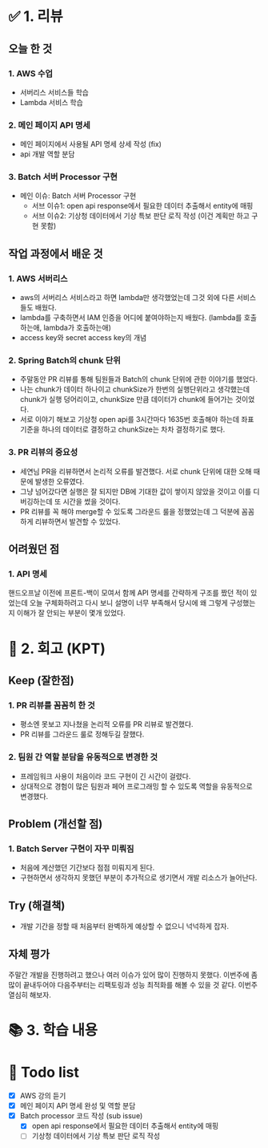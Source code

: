 # ✅ 1. 리뷰
## 오늘 한 것
### 1. AWS 수업 
- 서버리스 서비스들 학습
- Lambda 서비스 학습

### 2. 메인 페이지 API 명세
- 메인 페이지에서 사용될 API 명세 상세 작성 (fix)
- api 개발 역할 분담 

### 3. Batch 서버 Processor 구현
- 메인 이슈: Batch 서버 Processor 구현
  - 서브 이슈1: open api response에서 필요한 데이터 추출해서 entity에 매핑
  - 서브 이슈2: 기상청 데이터에서 기상 특보 판단 로직 작성 (이건 계획만 하고 구현 못함)

## 작업 과정에서 배운 것
### 1. AWS 서버리스
- aws의 서버리스 서비스라고 하면 lambda만 생각했었는데 그것 외에 다른 서비스들도 배웠다. 
- lambda를 구축하면서 IAM 인증을 어디에 붙여야하는지 배웠다. (lambda를 호출하는애, lambda가 호출하는애)
- access key와 secret access key의 개념

### 2. Spring Batch의 chunk 단위
- 주말동안 PR 리뷰를 통해 팀원들과 Batch의 chunk 단위에 관한 이야기를 했었다. 
- 나는 chunk가 데이터 하나이고 chunkSize가 한번의 실행단위라고 생각했는데 chunk가 실행 덩어리이고, chunkSize 만큼 데이터가 chunk에 들어가는 것이었다.
- 서로 이야기 해보고 기상청 open api를 3시간마다 1635번 호출해야 하는데 좌표 기준을 하나의 데이터로 결정하고 chunkSize는 차차 결정하기로 했다. 

### 3. PR 리뷰의 중요성
- 세연님 PR을 리뷰하면서 논리적 오류를 발견했다. 서로 chunk 단위에 대한 오해 때문에 발생한 오류였다.
- 그냥 넘어갔다면 실행은 잘 되지만 DB에 기대한 값이 쌓이지 않았을 것이고 이를 디버깅하는데 또 시간을 썼을 것이다. 
- PR 리뷰를 꼭 해야 merge할 수 있도록 그라운드 룰을 정했었는데 그 덕분에 꼼꼼하게 리뷰하면서 발견할 수 있었다.

## 어려웠던 점
### 1. API 명세
핸드오프날 이전에 프론트-백이 모여서 함께 API 명세를 간략하게 구조를 짰던 적이 있었는데 오늘 구체화하려고 다시 보니 
설명이 너무 부족해서 당시에 왜 그렇게 구성했는지 이해가 잘 안되는 부분이 몇개 있었다. 

# 🤔 2. 회고 (KPT)
## Keep (잘한점)
### 1. PR 리뷰를 꼼꼼히 한 것
- 평소엔 못보고 지나쳤을 논리적 오류를 PR 리뷰로 발견했다. 
- PR 리뷰를 그라운드 룰로 정해두길 잘했다. 

### 2. 팀원 간 역할 분담을 유동적으로 변경한 것
- 프레임워크 사용이 처음이라 코드 구현이 긴 시간이 걸렸다. 
- 상대적으로 경험이 많은 팀원과 페어 프로그래밍 할 수 있도록 역할을 유동적으로 변경했다.

## Problem (개선할 점)
### 1. Batch Server 구현이 자꾸 미뤄짐
- 처음에 계산했던 기간보다 점점 미뤄지게 된다. 
- 구현하면서 생각하지 못했던 부분이 추가적으로 생기면서 개발 리소스가 늘어난다.

## Try (해결책)
- 개발 기간을 정할 때 처음부터 완벽하게 예상할 수 없으니 넉넉하게 잡자. 

## 자체 평가
주말간 개발을 진행하려고 했으나 여러 이슈가 있어 많이 진행하지 못했다. 이번주에 좀 많이 끝내두어야 다음주부터는 리팩토링과 성능 
최적화를 해볼 수 있을 것 같다. 이번주 열심히 해보자.

# 📚 3. 학습 내용

# 💁‍ Todo list
- [x] AWS 강의 듣기
- [x] 메인 페이지 API 명세 완성 및 역할 분담
- [x] Batch processor 코드 작성 (sub issue)
  - [x] open api response에서 필요한 데이터 추출해서 entity에 매핑
  - [ ] 기상청 데이터에서 기상 특보 판단 로직 작성